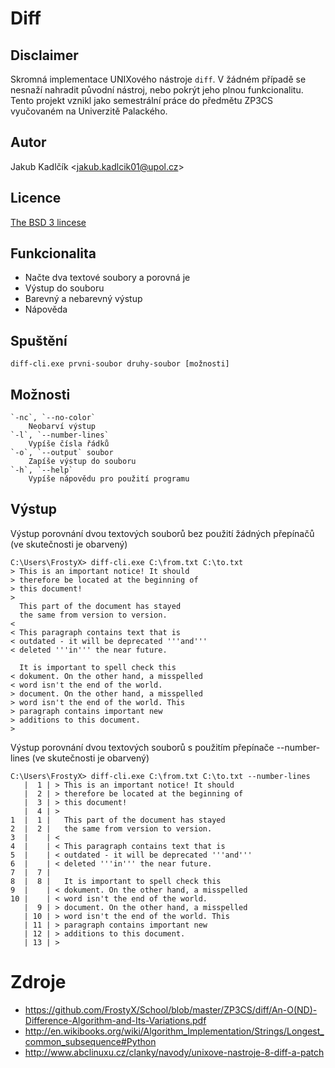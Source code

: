 # Diff
## Disclaimer
Skromná implementace UNIXového nástroje `diff`. V žádném případě se nesnaží nahradit původní nástroj, nebo pokrýt jeho plnou funkcionalitu. Tento projekt vznikl jako semestrální práce do předmětu ZP3CS vyučovaném na Univerzitě Palackého.

## Autor
Jakub Kadlčík &lt;[jakub.kadlcik01@upol.cz](mailto:jakub.kadlcik01@upol.cz)&gt;

## Licence
[The BSD 3 lincese](https://github.com/FrostyX/School/blob/master/LICENSE.md "The BSD 3-Clause License")

## Funkcionalita
- Načte dva textové soubory a porovná je
- Výstup do souboru
- Barevný a nebarevný výstup
- Nápověda

## Spuštění
	diff-cli.exe prvni-soubor druhy-soubor [možnosti]

## Možnosti
	`-nc`, `--no-color`
	    Neobarví výstup
	`-l`, `--number-lines`
	    Vypíše čísla řádků
	`-o`, `--output` soubor
	    Zapíše výstup do souboru
	`-h`, `--help`
	    Vypíše nápovědu pro použití programu

## Výstup
Výstup porovnání dvou textových souborů bez použití žádných přepínačů (ve skutečnosti je obarvený)

	C:\Users\FrostyX> diff-cli.exe C:\from.txt C:\to.txt
	> This is an important notice! It should
	> therefore be located at the beginning of
	> this document!
	>
	  This part of the document has stayed
	  the same from version to version.
	<
	< This paragraph contains text that is
	< outdated - it will be deprecated '''and'''
	< deleted '''in''' the near future.

	  It is important to spell check this
	< dokument. On the other hand, a misspelled
	< word isn't the end of the world.
	> document. On the other hand, a misspelled
	> word isn't the end of the world. This
	> paragraph contains important new
	> additions to this document.
	>

Výstup porovnání dvou textových souborů s použitím přepínače --number-lines (ve skutečnosti je obarvený)

	C:\Users\FrostyX> diff-cli.exe C:\from.txt C:\to.txt --number-lines
	   |  1 | > This is an important notice! It should
	   |  2 | > therefore be located at the beginning of
	   |  3 | > this document!
	   |  4 | >
	1  |  1 |   This part of the document has stayed
	2  |  2 |   the same from version to version.
	3  |    | <
	4  |    | < This paragraph contains text that is
	5  |    | < outdated - it will be deprecated '''and'''
	6  |    | < deleted '''in''' the near future.
	7  |  7 |
	8  |  8 |   It is important to spell check this
	9  |    | < dokument. On the other hand, a misspelled
	10 |    | < word isn't the end of the world.
	   |  9 | > document. On the other hand, a misspelled
	   | 10 | > word isn't the end of the world. This
	   | 11 | > paragraph contains important new
	   | 12 | > additions to this document.
	   | 13 | >

# Zdroje
- <https://github.com/FrostyX/School/blob/master/ZP3CS/diff/An-O(ND)-Difference-Algorithm-and-Its-Variations.pdf>
- <http://en.wikibooks.org/wiki/Algorithm_Implementation/Strings/Longest_common_subsequence#Python>
- <http://www.abclinuxu.cz/clanky/navody/unixove-nastroje-8-diff-a-patch>
